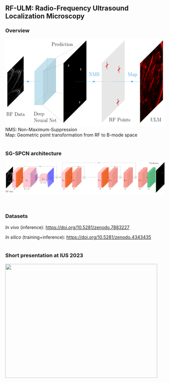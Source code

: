 ## RF-ULM: Radio-Frequency Ultrasound Localization Microscopy

### Overview
<div style="background-color: white;">
<img src="https://github.com/hahnec/rf-ulm/blob/master/docs/rf-ulm_concept.svg" width="500" scale="100%">
</div>
NMS: Non-Maximum-Suppression
<br>
Map: Geometric point transformation from RF to B-mode space
<br>
<br>

### SG-SPCN architecture
<div style="background-color: white;">
<img src="https://github.com/hahnec/rf-ulm/blob/master/docs/rf-ulm_arch.svg" width="780" scale="100%">
</div>
<br>
<br>

### Datasets

*In vivo* (inference): https://doi.org/10.5281/zenodo.7883227

*In silico* (training+inference): https://doi.org/10.5281/zenodo.4343435
<br>
<br>

### Short presentation at IUS 2023

[<img src="https://img.youtube.com/vi/eJJXnXay-fU/hqdefault.jpg" width="480" height="360"
/>](https://www.youtube.com/embed/eJJXnXay-fU)

<!--
If you use this project for your work, please cite the original [paper](https://arxiv.org/pdf/xxxx.xxxxx.pdf):

```
@misc{stofnet,
      title={RF-ULM: Deep Learning for Radio-Frequency Ultrasound Localization Microscopy}, 
      author={Christopher Hahne and Georges Chabouh and Arthur Chavignon and Olivier Couture and Raphael Sznitman},
      year={2023},
      eprint={},
      archivePrefix={arXiv},
      primaryClass={cs.CV}
}
```
-->